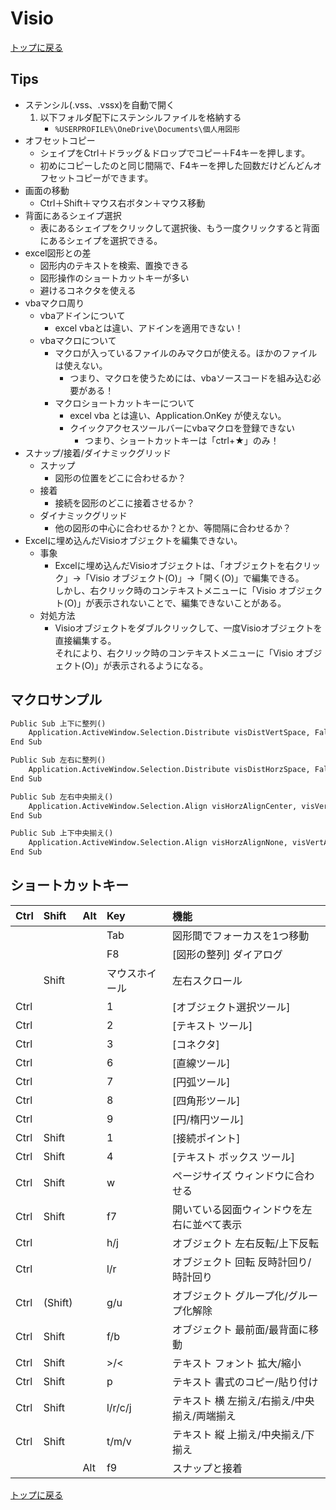 
# Visio

[トップに戻る](../index.md)

## Tips

- ステンシル(.vss、.vssx)を自動で開く
    1. 以下フォルダ配下にステンシルファイルを格納する
        - `%USERPROFILE%\OneDrive\Documents\個人用図形`
- オフセットコピー
    - シェイプをCtrl＋ドラッグ＆ドロップでコピー＋F4キーを押します。
    - 初めにコピーしたのと同じ間隔で、F4キーを押した回数だけどんどんオフセットコピーができます。
- 画面の移動
    - Ctrl＋Shift＋マウス右ボタン＋マウス移動
- 背面にあるシェイプ選択
    - 表にあるシェイプをクリックして選択後、もう一度クリックすると背面にあるシェイプを選択できる。
- excel図形との差
    - 図形内のテキストを検索、置換できる
    - 図形操作のショートカットキーが多い
    - 避けるコネクタを使える
- vbaマクロ周り
    - vbaアドインについて
        - excel vbaとは違い、アドインを適用できない！
    - vbaマクロについて
        - マクロが入っているファイルのみマクロが使える。ほかのファイルは使えない。
            - つまり、マクロを使うためには、vbaソースコードを組み込む必要がある！
        - マクロショートカットキーについて
            - excel vba とは違い、Application.OnKey が使えない。
            - クイックアクセスツールバーにvbaマクロを登録できない
                - つまり、ショートカットキーは「ctrl+★」のみ！
- スナップ/接着/ダイナミックグリッド
    - スナップ
        - 図形の位置をどこに合わせるか？
    - 接着
        - 接続を図形のどこに接着させるか？
    - ダイナミックグリッド
        - 他の図形の中心に合わせるか？とか、等間隔に合わせるか？
- Excelに埋め込んだVisioオブジェクトを編集できない。
    - 事象
        - Excelに埋め込んだVisioオブジェクトは、「オブジェクトを右クリック」->「Visio オブジェクト(O)」->「開く(O)」で編集できる。  
        しかし、右クリック時のコンテキストメニューに「Visio オブジェクト(O)」が表示されないことで、編集できないことがある。
    - 対処方法
        - Visioオブジェクトをダブルクリックして、一度Visioオブジェクトを直接編集する。  
        それにより、右クリック時のコンテキストメニューに「Visio オブジェクト(O)」が表示されるようになる。

## マクロサンプル

```txt
Public Sub 上下に整列()
    Application.ActiveWindow.Selection.Distribute visDistVertSpace, False
End Sub

Public Sub 左右に整列()
    Application.ActiveWindow.Selection.Distribute visDistHorzSpace, False
End Sub

Public Sub 左右中央揃え()
    Application.ActiveWindow.Selection.Align visHorzAlignCenter, visVertAlignNone, False
End Sub

Public Sub 上下中央揃え()
    Application.ActiveWindow.Selection.Align visHorzAlignNone, visVertAlignMiddle, False
End Sub
```

## ショートカットキー

|Ctrl|Shift|Alt|Key|機能|
|:---|:---|:---|:---|:---|
||||Tab|図形間でフォーカスを1つ移動|
||||F8|[図形の整列] ダイアログ|
||Shift||マウスホイール|左右スクロール|
|Ctrl|||1|[オブジェクト選択ツール]|
|Ctrl|||2|[テキスト ツール]|
|Ctrl|||3|[コネクタ]|
|Ctrl|||6|[直線ツール]|
|Ctrl|||7|[円弧ツール]|
|Ctrl|||8|[四角形ツール]|
|Ctrl|||9|[円/楕円ツール]|
|Ctrl|Shift||1|[接続ポイント]|
|Ctrl|Shift||4|[テキスト ボックス ツール]|
|Ctrl|Shift||w|ページサイズ ウィンドウに合わせる|
|Ctrl|Shift||f7|開いている図面ウィンドウを左右に並べて表示|
|Ctrl|||h/j|オブジェクト 左右反転/上下反転|
|Ctrl|||l/r|オブジェクト 回転 反時計回り/時計回り|
|Ctrl|(Shift)||g/u|オブジェクト グループ化/グループ化解除|
|Ctrl|Shift||f/b|オブジェクト 最前面/最背面に移動|
|Ctrl|Shift||\>/<|テキスト フォント 拡大/縮小|
|Ctrl|Shift||p|テキスト 書式のコピー/貼り付け|
|Ctrl|Shift||l/r/c/j|テキスト 横 左揃え/右揃え/中央揃え/両端揃え|
|Ctrl|Shift||t/m/v|テキスト 縦 上揃え/中央揃え/下揃え|
|||Alt|f9|スナップと接着|

[トップに戻る](../index.md)

